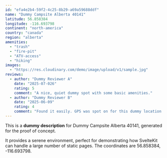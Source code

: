 ```yaml
---
id: "efa4e2b4-59f2-4c25-8b29-a69a59688ddf"
name: "Dummy Campsite Alberta 40141"
latitude: 56.858384
longitude: -116.693798
continent: "north-america"
country: "canada"
region: "alberta"
amenities:
  - "trash"
  - "fire-pit"
  - "ATV-access"
  - "hiking"
images:
  - "https://res.cloudinary.com/demo/image/upload/v1/sample.jpg"
reviews:
  - author: "Dummy Reviewer A"
    date: "2025-07-026"
    rating: 5
    comment: "A nice, quiet dummy spot with some basic amenities."
  - author: "Dummy Reviewer B"
    date: "2025-06-09"
    rating: 4
    comment: "Found it easily. GPS was spot on for this dummy location."
---
```


This is a **dummy description** for Dummy Campsite Alberta 40141, generated for the proof of concept.

It provides a serene environment, perfect for demonstrating how SvelteKit can handle a large number of static pages. The coordinates are 56.858384, -116.693798.
